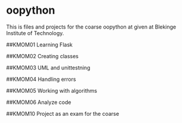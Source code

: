# oopython
This is files and projects for the coarse oopython at given at Blekinge Institute of Technology.

##KMOM01
Learning Flask

##KMOM02
Creating classes

##KMOM03
UML and unittestning

##KMOM04
Handling errors

##KMOM05
Working with algorithms

##KMOM06
Analyze code

##KMOM10
Project as an exam for the coarse
